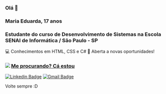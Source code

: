 ### Olá 🙋

### Maria Eduarda, 17 anos
### Estudante do curso de Desenvolvimento de Sistemas na Escola SENAI de Informática / São Paulo - SP
 💻 Conhecimentos em HTML, CSS e C#
 💁 Aberta a novas oportunidades!
 
<a href="https://github.com/MaduSilva/github-readme-stats">
  <img align="left" src="https://github-readme-stats.vercel.app/api?username=MaduSilva&show_icons=true" />

### Me procurando? Cá estou

[![Linkedin Badge](https://img.shields.io/badge/-Madudev-blue?style=flat-square&logo=Linkedin&logoColor=white&link=https://www.linkedin.com/in/madudev)](https://www.linkedin.com/in/madudev)
[![Gmail Badge](https://img.shields.io/badge/-eumadu.silva@gmail.com-c14438?style=flat-square&logo=Gmail&logoColor=white&link=mailto:eumadu.silva@gmail.com)](mailto:eumadu.silva@gmail.com)


Volte sempre :D

